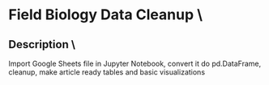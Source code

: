 # Field Biology Data Cleanup \\

## Description \\

Import Google Sheets file in Jupyter Notebook, convert it do pd.DataFrame, cleanup, make article ready tables and basic visualizations
